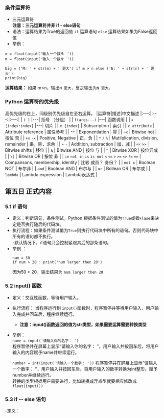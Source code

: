### 条件运算符  
  - 三元运算符  
  **注意：三元运算符并非 if - else语句**    
  - 语法：运算结果为True的返回值 `if` 运算语句 `else` 运算结果如果为False返回值  
  - 举例：
  ```
  m = float(input('输入一个数M: '))
  n = float(input('输入一个数N: '))
  
  big = ('M: ' + str(m) + ' 更大') if m > n else ('N: ' + str(n) + ' 更大')
  print(big)
  ```  
  
  **运算结果：** 如果 m>n，输出`M 更大`，反之输出为`N 更大`。  
  
### Python 运算符的优先级
    
  高优先级的在上，同级别优先级自左至右运算。
  |运算符|描述|中文描述
  |:---:|:---:|:---:|
  | `( )` |---| 括号 （分组） |
  | `f(args...)` |---| 函数调用 |
  | `x [index:index]` |---| 切片 |
  | `x [index]` | Subscription | 索引 |
  | `x.attribute` | Attribute reference | 属性参考 |
  | `**` | Exponentiation | 幂 |
  | `~x` | Bitwise not | 按位 否 |
  | `+x` `-x` | Positive, Negative | 正，负 |
  | `*` `/` `%` | Mutilplication, division, remainder | 乘，除，求余 |
  | `+` `-` | Addition, subtraction | 加，减 |
  | `<<` `>>` | Bitwise shifts | 移位 |
  | `&` | Bitwise AND | 按位 与 |
  | `^` | Bitwise XOR | 按位异或 |
  | `\|` | Bitwise OR  | 按位 非 |
  | `in` `not in` `is` `is not` `<` `<=` `>` `>=` `<>` `!=` `==` | Compairsons, membership, identity | 比较  成员？ 身份？ |
  | `not x` | Boolean NOT | 布尔非 |
  | `and` | Boolean AND | 布尔与 |
  | `or` | Bollean OR | 布尔或 |
  | `lambda` | Lambda expression | Lambda表达式 |
  
## 第五日 正式内容  
### 5.1 if 语句
  - 定义：判断语句，条件测试，Python 根据条件测试的值为`True`或者`Flase`来决定是否执行随后的代码块。  
  - 执行流程：如果条件测试值为`True`则执行代码块中所有的语句。否则代码块中所有的语句都不执行。  
    -默认情况下，if语句只会控制紧跟其后的那条语句。
  - 举例 ：
    ```
    num = 50
    if num > 20 : print('num larger then 20')
    ```
    因为50 > 20，输出结果为 `num larger then 20`  
    
### 5.2 input() 函数  
  - 定义：交互性函数，等待用户输入。
  - 执行流程： 当程序运行到 `input()`函数时，程序暂停并等待用户输入，用户输入完成并回车后，程序继续运行。  
    - **注意：input()函数返回的值为str类型，如果需要运算需要转换类型**
  - 举例：  
    `name = input('请输入你的名字： ')`  
    程序暂停并在屏幕上显示“请输入你的名字： ”，用户输入并按回车后，将用户输入的内容赋予name并继续运行。  
    
    `number = int(input('请输入一个数字： '))`
    程序暂停并在屏幕上显示“请输入一个数字： ”，用户输入并按回车后，将用户输入的数字转换为int整形，赋予number并继续运行。  
    转换的类型根据用户需要进行，比如转换成浮点型就要相应修改成`float(input())`  
  
###  5.3 if -- else 语句  
  -定义：
